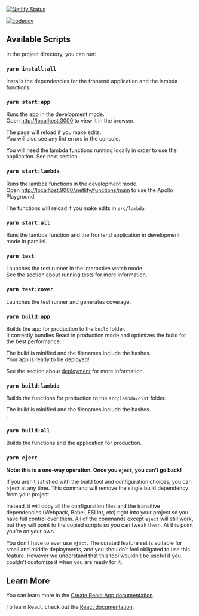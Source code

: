 [![Netlify Status](https://api.netlify.com/api/v1/badges/a2d722ce-ad9e-4849-a48d-78041460f264/deploy-status)](https://app.netlify.com/sites/mr-explorer/deploys)

[![codecov](https://codecov.io/gh/VGLoic/mr-jam/branch/master/graph/badge.svg)](https://codecov.io/gh/VGLoic/mr-jam)

## Available Scripts

In the project directory, you can run:

### `yarn install:all`

Installs the dependencies for the frontend application and the lambda functions

### `yarn start:app`

Runs the app in the development mode.<br />
Open [http://localhost:3000](http://localhost:3000) to view it in the browser.

The page will reload if you make edits.<br />
You will also see any lint errors in the console.

You will need the lambda functions running locally in order to use the application. See next section.

### `yarn start:lambda`

Runs the lambda functions in the development mode.<br />
Open [http://localhost:9000/.netlify/functions/main](http://localhost:9000/.netlify/functions/main) to use the Apollo Playground.

The functions will reload if you make edits in `src/lambda`.<br />

### `yarn start:all`

Runs the lambda function and the frontend application in development mode in parallel.

### `yarn test`

Launches the test runner in the interactive watch mode.<br />
See the section about [running tests](https://facebook.github.io/create-react-app/docs/running-tests) for more information.

### `yarn test:cover`

Launches the test runner and generates coverage.

### `yarn build:app`

Builds the app for production to the `build` folder.<br />
It correctly bundles React in production mode and optimizes the build for the best performance.

The build is minified and the filenames include the hashes.<br />
Your app is ready to be deployed!

See the section about [deployment](https://facebook.github.io/create-react-app/docs/deployment) for more information.

### `yarn build:lambda`

Builds the functions for production to the `src/lambda/dist` folder.<br />

The build is minified and the filenames include the hashes.<br />.

### `yarn build:all`

Builds the functions and the application for production.

### `yarn eject`

**Note: this is a one-way operation. Once you `eject`, you can’t go back!**

If you aren’t satisfied with the build tool and configuration choices, you can `eject` at any time. This command will remove the single build dependency from your project.

Instead, it will copy all the configuration files and the transitive dependencies (Webpack, Babel, ESLint, etc) right into your project so you have full control over them. All of the commands except `eject` will still work, but they will point to the copied scripts so you can tweak them. At this point you’re on your own.

You don’t have to ever use `eject`. The curated feature set is suitable for small and middle deployments, and you shouldn’t feel obligated to use this feature. However we understand that this tool wouldn’t be useful if you couldn’t customize it when you are ready for it.

## Learn More

You can learn more in the [Create React App documentation](https://facebook.github.io/create-react-app/docs/getting-started).

To learn React, check out the [React documentation](https://reactjs.org/).
